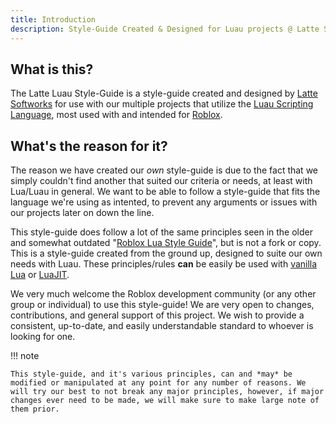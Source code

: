 ```yaml
---
title: Introduction
description: Style-Guide Created & Designed for Luau projects @ Latte Softworks
---
```


## What is this?
The Latte Luau Style-Guide is a style-guide created and designed by [Latte Softworks](https://latte.to/) for use with our multiple projects that utilize the [Luau Scripting Language](https://luau-lang.org/), most used with and intended for [Roblox](https://roblox.com/).

## What's the reason for it?
The reason we have created our *own* style-guide is due to the fact that we simply couldn't find another that suited our criteria or needs, at least with Lua/Luau in general. We want to be able to follow a style-guide that fits the language we're using as intented, to prevent any arguments or issues with our projects later on down the line.

This style-guide does follow a lot of the same principles seen in the older and somewhat outdated "[Roblox Lua Style Guide](https://roblox.github.io/lua-style-guide)", but is not a fork or copy. This is a style-guide created from the ground up, designed to suite our own needs with Luau. These principles/rules **can** be easily be used with [vanilla Lua](https://lua.org/) or [LuaJIT](http://luajit.org/).

We very much welcome the Roblox development community (or any other group or individual) to use this style-guide! We are very open to changes, contributions, and general support of this project. We wish to provide a consistent, up-to-date, and easily understandable standard to whoever is looking for one.

!!! note

    This style-guide, and it's various principles, can and *may* be modified or manipulated at any point for any number of reasons. We will try our best to not break any major principles, however, if major changes ever need to be made, we will make sure to make large note of them prior.
